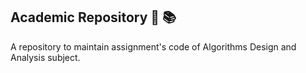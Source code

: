 ## Academic Repository 🏫 📚
A repository to maintain assignment's code of Algorithms Design and Analysis subject.

